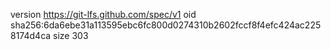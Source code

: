 version https://git-lfs.github.com/spec/v1
oid sha256:6da6ebe31a113595ebc6fc800d0274310b2602fccf8f4efc424ac2258174d4ca
size 303
